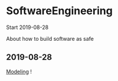 # SoftwareEngineering
Start 2019-08-28  <br>

About how to build software as safe


2019-08-28
---
[Modeling](./ObjectOrientedModeling.md)
!
